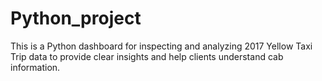 # Python_project
This is a Python dashboard for inspecting and analyzing 2017 Yellow Taxi Trip data to provide clear insights and help clients understand cab information.
